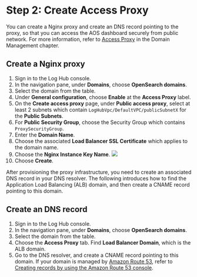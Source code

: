 # Step 2: Create Access Proxy
You can create a Nginx proxy and create an DNS record pointing to the proxy, so that you can access the AOS dashboard securely from public network. For more information, refer to [Access Proxy](../domains/proxy.md) in the Domain Management chapter.

## Create a Nginx proxy

1. Sign in to the Log Hub console.
2. In the navigation pane, under **Domains**, choose **OpenSearch domains**.
3. Select the domain from the table.
4. Under **General configuration**, choose **Enable** at the **Access Proxy** label.
5. On the **Create access proxy** page, under **Public access proxy**, select at least 2 subnets which contain `LogHubVpc/DefaultVPC/publicSubnetX` for the **Public Subnets**.
6. For **Public Security Group**, choose the Security Group which contains `ProxySecurityGroup`.
7. Enter the **Domain Name**.
8. Choose the associated **Load Balancer SSL Certificate** which applies to the domain name.
9. Choose the **Nginx Instance Key Name**.
    ![](../../images/domain/proxy.png)
10. Choose **Create**.

After provisioning the proxy infrastructure, you need to create an associated DNS record in your DNS resolver. The following introduces how to find the Application Load Balancing (ALB) domain, and then create a CNAME record pointing to this domain.

## Create an DNS record

1. Sign in to the Log Hub console.
2. In the navigation pane, under **Domains**, choose **OpenSearch domains**.
3. Select the domain from the table.
4. Choose the **Access Proxy** tab. Find **Load Balancer Domain**, which is the ALB domain.
5. Go to the DNS resolver, and create a CNAME record pointing to this domain. If your domain is managed by [Amazon Route 53][route53], refer to [Creating records by using the Amazon Route 53 console][createrecords].

[route53]: https://aws.amazon.com/route53/
[createrecords]: https://docs.aws.amazon.com/Route53/latest/DeveloperGuide/resource-record-sets-creating.html
